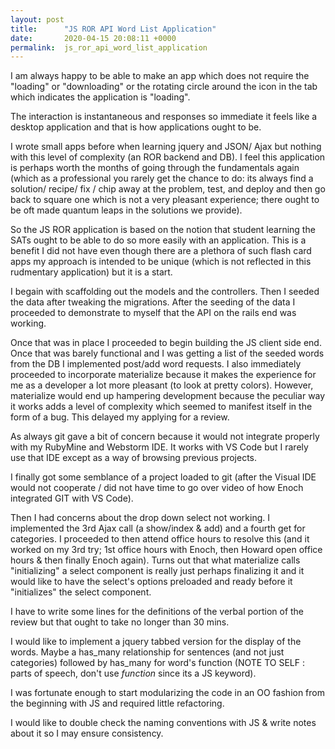 ```yaml
---
layout: post
title:      "JS ROR API Word List Application"
date:       2020-04-15 20:08:11 +0000
permalink:  js_ror_api_word_list_application
---
```



I am always happy to be able to make an app which does not require the "loading" or "downloading" or the rotating circle around the icon in the tab which indicates the application is "loading". 


The interaction is instantaneous and responses so immediate it feels like a desktop application and that is how applications ought to be.

I wrote small apps before when learning jquery and JSON/ Ajax but nothing with this level of complexity (an ROR backend and DB). I feel this application is perhaps worth the months of going through the fundamentals again (which as a professional you rarely get the chance to do: its always find a solution/ recipe/ fix / chip away at the problem, test, and deploy and then go back to square one which is not a very pleasant experience; there ought to be oft made quantum leaps in the solutions we provide).

So the JS ROR application is based on the  notion that student learning the SATs ought to be able to do so more easily with an application. This is a benefit I did not have even though there are a plethora of such flash card apps my approach is intended to be unique (which is not reflected in this rudmentary application) but it is a start.

I begain with scaffolding out the models and the controllers. Then I seeded the data after tweaking the migrations. After the seeding of the data I proceeded to demonstrate to myself that the API on the rails end was working.

Once that was in place I proceeded to begin building the JS client side end. Once that was barely functional and I was getting a list of the seeded words from the DB I implemented post/add word requests. I also immediately proceeded to incorporate materialize because it makes the experience for me as a developer a lot more pleasant (to look at pretty colors). However, materialize would end up hampering development because the peculiar way it works adds a level of complexity which seemed to manifest itself in the form of a bug. This delayed my applying for a review.

As always git gave a bit of concern because it would not integrate properly with my RubyMine and Webstorm IDE. It works with VS Code but I rarely use that IDE except as a way of browsing previous projects. 

I finally got some semblance of a project loaded to git (after the Visual IDE would not cooperate / did not have time to go over video of how Enoch integrated GIT with VS Code). 

Then I had concerns about the drop down select not working. I implemented the 3rd Ajax call (a show/index & add) and a fourth get for categories. I proceeded to then attend office hours to resolve this (and it worked on my 3rd try; 1st office hours with Enoch, then Howard open office hours & then finally Enoch again).  Turns out that what materialize calls "initializing" a select component is really just perhaps finalizing it and it would like to have the select's options preloaded and ready before it "initializes" the select component.

I have to write some lines for the definitions of the verbal portion of the review but that ought to take no longer than 30 mins.

I would like to implement a jquery tabbed version for the display of the words. Maybe a has_many relationship for sentences (and not just categories) followed by has_many for word's function (NOTE TO SELF : parts of speech, don't use *function* since its a JS keyword).

I was fortunate enough to start modularizing the code in an OO fashion from the beginning with JS and required little refactoring. 

I would like to double check the naming conventions with JS & write notes about it so I may ensure consistency.






